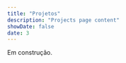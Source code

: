 ```yaml
---
title: "Projetos"
description: "Projects page content"
showDate: false
date: 3
---
```


Em construção.
